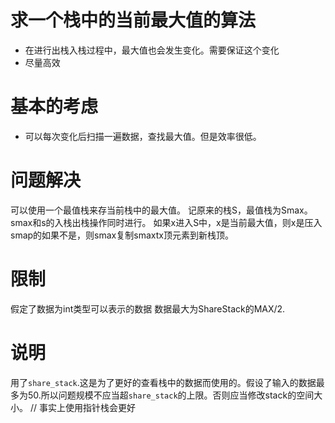 # 求一个栈中的当前最大值的算法
- 在进行出栈入栈过程中，最大值也会发生变化。需要保证这个变化
- 尽量高效

# 基本的考虑
- 可以每次变化后扫描一遍数据，查找最大值。但是效率很低。

# 问题解决
可以使用一个最值栈来存当前栈中的最大值。
记原来的栈S，最值栈为Smax。smax和s的入栈出栈操作同时进行。
如果x进入S中，x是当前最大值，则x是压入smap的如果不是，则smax复制smaxtx顶元素到新栈顶。
# 限制
假定了数据为int类型可以表示的数据
数据最大为ShareStack的MAX/2.
# 说明
用了`share_stack`.这是为了更好的查看栈中的数据而使用的。假设了输入的数据最多为50.所以问题规模不应当超`share_stack`的上限。否则应当修改stack的空间大小。
// 事实上使用指针栈会更好
